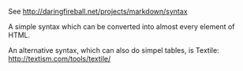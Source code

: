 See http://daringfireball.net/projects/markdown/syntax

A simple syntax which can be converted into almost every element of HTML.

An alternative syntax, which can also do simpel tables, is Textile: http://textism.com/tools/textile/